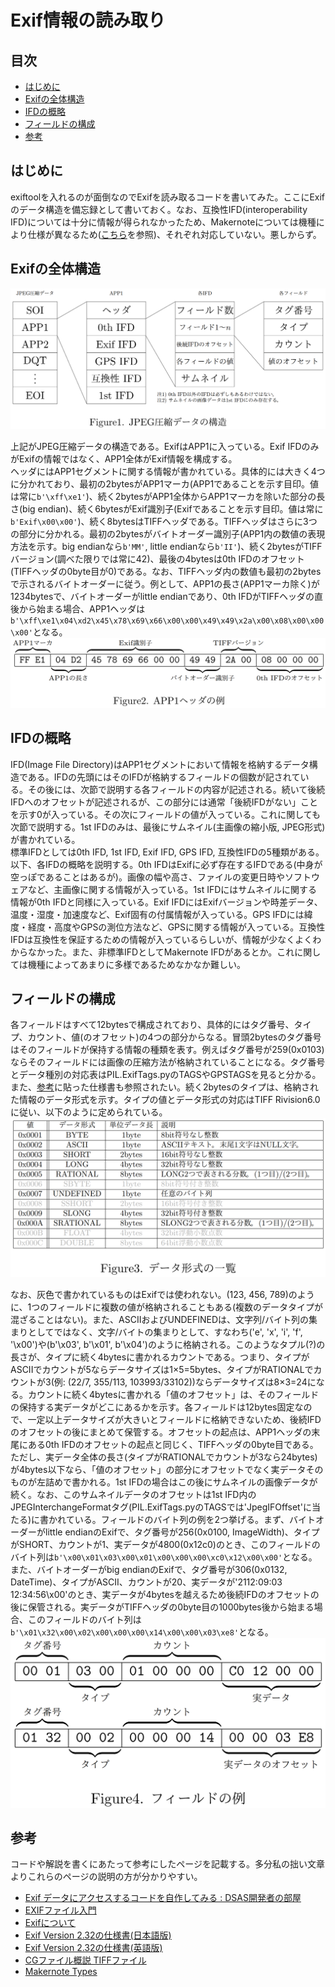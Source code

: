 # Exif情報の読み取り

## 目次

- [はじめに](#はじめに)
- [Exifの全体構造](#Exifの全体構造)
- [IFDの概略](#IFDの概略)
- [フィールドの構成](#フィールドの構成)
- [参考](#参考)

## はじめに

exiftoolを入れるのが面倒なのでExifを読み取るコードを書いてみた。ここにExifのデータ構造を備忘録として書いておく。なお、互換性IFD(interoperability IFD)については十分に情報が得られなかったため、Makernoteについては機種により仕様が異なるため([こちら](https://exiftool.org/makernote_types.html)を参照)、それぞれ対応していない。悪しからず。

## Exifの全体構造

![](images/Figure1.png)  

上記がJPEG圧縮データの構造である。ExifはAPP1に入っている。Exif IFDのみがExifの情報ではなく、APP1全体がExif情報を構成する。  
ヘッダにはAPP1セグメントに関する情報が書かれている。具体的には大きく4つに分かれており、最初の2bytesがAPP1マーカ(APP1であることを示す目印。値は常に`b'\xff\xe1'`)、続く2bytesがAPP1全体からAPP1マーカを除いた部分の長さ(big endian)、続く6bytesがExif識別子(Exifであることを示す目印。値は常に`b'Exif\x00\x00'`)、続く8bytesはTIFFヘッダである。TIFFヘッダはさらに3つの部分に分かれる。最初の2bytesがバイトオーダー識別子(APP1内の数値の表現方法を示す。big endianなら`b'MM'`, little endianなら`b'II'`)、続く2bytesがTIFFバージョン(調べた限りでは常に42)、最後の4bytesは0th IFDのオフセット(TIFFヘッダの0byte目が0)である。なお、TIFFヘッダ内の数値も最初の2bytesで示されるバイトオーダーに従う。例として、APP1の長さ(APP1マーカ除く)が1234bytesで、バイトオーダーがlittle endianであり、0th IFDがTIFFヘッダの直後から始まる場合、APP1ヘッダは`b'\xff\xe1\x04\xd2\x45\x78\x69\x66\x00\x00\x49\x49\x2a\x00\x08\x00\x00\x00'`となる。  
![](images/Figure2.png)

## IFDの概略

IFD(Image File Directory)はAPP1セグメントにおいて情報を格納するデータ構造である。IFDの先頭にはそのIFDが格納するフィールドの個数が記されている。その後には、次節で説明する各フィールドの内容が記述される。続いて後続IFDへのオフセットが記述されるが、この部分には通常「後続IFDがない」ことを示す0が入っている。その次にフィールドの値が入っている。これに関しても次節で説明する。1st IFDのみは、最後にサムネイル(主画像の縮小版, JPEG形式)が書かれている。  
標準IFDとしては0th IFD, 1st IFD, Exif IFD, GPS IFD, 互換性IFDの5種類がある。以下、各IFDの概略を説明する。0th IFDはExifに必ず存在するIFDである(中身が空っぽであることはあるが)。画像の幅や高さ、ファイルの変更日時やソフトウェアなど、主画像に関する情報が入っている。1st IFDにはサムネイルに関する情報が0th IFDと同様に入っている。Exif IFDにはExifバージョンや時差データ、温度・湿度・加速度など、Exif固有の付属情報が入っている。GPS IFDには緯度・経度・高度やGPSの測位方法など、GPSに関する情報が入っている。互換性IFDは互換性を保証するための情報が入っているらしいが、情報が少なくよくわからなかった。また、非標準IFDとしてMakernote IFDがあるとか。これに関しては機種によってあまりに多様であるためなかなか難しい。

## フィールドの構成

各フィールドはすべて12bytesで構成されており、具体的にはタグ番号、タイプ、カウント、値(のオフセット)の4つの部分からなる。冒頭2bytesのタグ番号はそのフィールドが保持する情報の種類を表す。例えばタグ番号が259(0x0103)ならそのフィールドには画像の圧縮方法が格納されていることになる。タグ番号とデータ種別の対応表はPIL.ExifTags.pyのTAGSやGPSTAGSを見ると分かる。また、[参考](#参考)に貼った仕様書も参照されたい。続く2bytesのタイプは、格納された情報のデータ形式を示す。タイプの値とデータ形式の対応はTIFF Rivision6.0に従い、以下のように定められている。  
![](images/Figure3.png)  

なお、灰色で書かれているものはExifでは使われない。(123, 456, 789)のように、1つのフィールドに複数の値が格納されることもある(複数のデータタイプが混ざることはない)。また、ASCIIおよびUNDEFINEDは、文字列/バイト列の集まりとしてではなく、文字/バイトの集まりとして、すなわち('e', 'x', 'i', 'f', '\x00')や(b'\x03', b'\x01', b'\x04')のように格納される。このようなタプル(?)の長さが、タイプに続く4bytesに書かれるカウントである。つまり、タイプがASCIIでカウントが5ならデータサイズは1×5=5bytes、タイプがRATIONALでカウントが3(例: (22/7, 355/113, 103993/33102))ならデータサイズは8×3=24になる。カウントに続く4bytesに書かれる「値のオフセット」は、そのフィールドの保持する実データがどこにあるかを示す。各フィールドは12bytes固定なので、一定以上データサイズが大きいとフィールドに格納できないため、後続IFDのオフセットの後にまとめて保管する。オフセットの起点は、APP1ヘッダの末尾にある0th IFDのオフセットの起点と同じく、TIFFヘッダの0byte目である。ただし、実データ全体の長さ(タイプがRATIONALでカウントが3なら24bytes)が4bytes以下なら、「値のオフセット」の部分にオフセットでなく実データそのものが左詰めで書かれる。1st IFDの場合はこの後にサムネイルの画像データが続く。なお、このサムネイルデータのオフセットは1st IFD内のJPEGInterchangeFormatタグ(PIL.ExifTags.pyのTAGSでは'JpegIFOffset'に当たる)に書かれている。フィールドのバイト列の例を2つ挙げる。まず、バイトオーダーがlittle endianのExifで、タグ番号が256(0x0100, ImageWidth)、タイプがSHORT、カウントが1、実データが4800(0x12c0)のとき、このフィールドのバイト列は`b'\x00\x01\x03\x00\x01\x00\x00\x00\xc0\x12\x00\x00'`となる。また、バイトオーダーがbig endianのExifで、タグ番号が306(0x0132, DateTime)、タイプがASCII、カウントが20、実データが'2112:09:03 12:34:56\x00'のとき、実データが4bytesを越えるため後続IFDのオフセットの後に保管される。実データがTIFFヘッダの0byte目の1000bytes後から始まる場合、このフィールドのバイト列は`b'\x01\x32\x00\x02\x00\x00\x00\x14\x00\x00\x03\xe8'`となる。  
![](images/Figure4.png)

## 参考

コードや解説を書くにあたって参考にしたページを記載する。多分私の拙い文章よりこれらのページの説明の方が分かりやすい。
- [Exif データにアクセスするコードを自作してみる : DSAS開発者の部屋](http://dsas.blog.klab.org/archives/52123322.html)
- [EXIFファイル入門](http://www.nextftp.com/swlabo/m0_pctech/pc_exif/exf_00.htm)
- [Exifについて](https://hp.vector.co.jp/authors/VA032610/JPEGFormat/AboutExif.htm)
- [Exif Version 2.32の仕様書(日本語版)](https://www.cipa.jp/std/documents/j/DC-X008-2019-J.pdf)
- [Exif Version 2.32の仕様書(英語版)](https://www.cipa.jp/std/documents/e/DC-X008-Translation-2019-E.pdf)
- [CGファイル概説 TIFFファイル](http://www.snap-tck.com/room03/c02/cg/cg05_01.html)
- [Makernote Types](https://exiftool.org/makernote_types.html)
